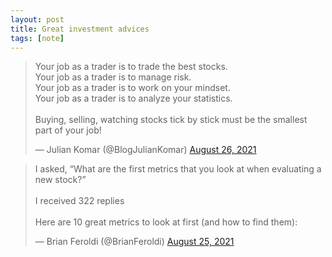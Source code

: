 ```yaml
---
layout: post
title: Great investment advices
tags: [note]
---
```



<blockquote class="twitter-tweet"><p lang="en" dir="ltr">Your job as a trader is to trade the best stocks.<br>Your job as a trader is to manage risk.<br>Your job as a trader is to work on your mindset.<br>Your job as a trader is to analyze your statistics.<br><br>Buying, selling, watching stocks tick by stick must be the smallest part of your job!</p>&mdash; Julian Komar (@BlogJulianKomar) <a href="https://twitter.com/BlogJulianKomar/status/1431011077505048578?ref_src=twsrc%5Etfw">August 26, 2021</a></blockquote> <script async src="https://platform.twitter.com/widgets.js" charset="utf-8"></script>


<blockquote class="twitter-tweet"><p lang="en" dir="ltr">I asked, “What are the first metrics that you look at when evaluating a new stock?”<br><br>I received 322 replies<br><br>Here are 10 great metrics to look at first (and how to find them):</p>&mdash; Brian Feroldi (@BrianFeroldi) <a href="https://twitter.com/BrianFeroldi/status/1430522195558768643?ref_src=twsrc%5Etfw">August 25, 2021</a></blockquote> <script async src="https://platform.twitter.com/widgets.js" charset="utf-8"></script>